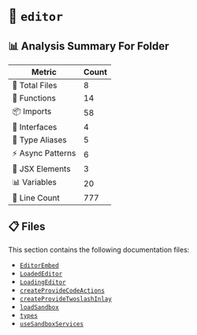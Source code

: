 # 📁 `editor`

## 📊 Analysis Summary For Folder

| Metric | Count |
|--------|-------|
| 📁 Total Files | 8 |
| 🔧 Functions | 14 |
| 📦 Imports | 58 |
| 📐 Interfaces | 4 |
| 📑 Type Aliases | 5 |
| ⚡ Async Patterns | 6 |
| 💠 JSX Elements | 3 |
| 📊 Variables | 20 |
| 🔢 Line Count | 777 |


## 📋 Files

This section contains the following documentation files:

- [`EditorEmbed`](./EditorEmbed.md)
- [`LoadedEditor`](./LoadedEditor.md)
- [`LoadingEditor`](./LoadingEditor.md)
- [`createProvideCodeActions`](./createProvideCodeActions.md)
- [`createProvideTwoslashInlay`](./createProvideTwoslashInlay.md)
- [`loadSandbox`](./loadSandbox.md)
- [`types`](./types.md)
- [`useSandboxServices`](./useSandboxServices.md)